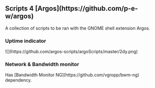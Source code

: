 <h2>Scripts 4 [Argos](https://github.com/p-e-w/argos)</h2>

A collection of scripts to be ran with the GNOME shell extension Argos.

<h3>Uptime indicator</h3>
![](https://github.com/argos-scripts/argoScripts/master/2dy.png)

<h3>Network & Bandwidth monitor</h3>
Has [Bandwidth Monitor NG](https://github.com/vgropp/bwm-ng) dependency.
